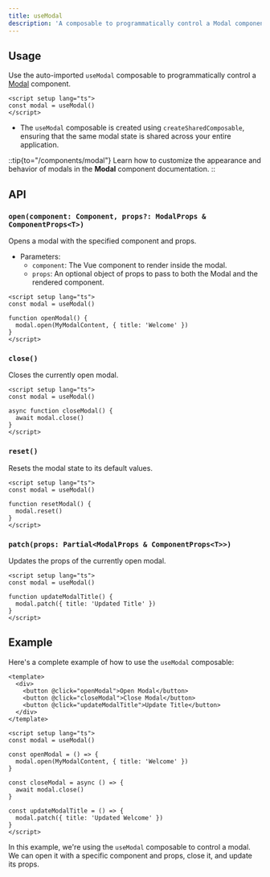 ```yaml
---
title: useModal
description: 'A composable to programmatically control a Modal component.'
---
```


## Usage

Use the auto-imported `useModal` composable to programmatically control a [Modal](/components/modal) component.

```vue
<script setup lang="ts">
const modal = useModal()
</script>
```

- The `useModal` composable is created using `createSharedComposable`, ensuring that the same modal state is shared across your entire application.

::tip{to="/components/modal"}
Learn how to customize the appearance and behavior of modals in the **Modal** component documentation.
::

## API

### `open(component: Component, props?: ModalProps & ComponentProps<T>)`

Opens a modal with the specified component and props.

- Parameters:
  - `component`: The Vue component to render inside the modal.
  - `props`: An optional object of props to pass to both the Modal and the rendered component.

```vue
<script setup lang="ts">
const modal = useModal()

function openModal() {
  modal.open(MyModalContent, { title: 'Welcome' })
}
</script>
```

### `close()`

Closes the currently open modal.

```vue
<script setup lang="ts">
const modal = useModal()

async function closeModal() {
  await modal.close()
}
</script>
```

### `reset()`

Resets the modal state to its default values.

```vue
<script setup lang="ts">
const modal = useModal()

function resetModal() {
  modal.reset()
}
</script>
```

### `patch(props: Partial<ModalProps & ComponentProps<T>>)`

Updates the props of the currently open modal.

```vue
<script setup lang="ts">
const modal = useModal()

function updateModalTitle() {
  modal.patch({ title: 'Updated Title' })
}
</script>
```

## Example

Here's a complete example of how to use the `useModal` composable:

```vue
<template>
  <div>
    <button @click="openModal">Open Modal</button>
    <button @click="closeModal">Close Modal</button>
    <button @click="updateModalTitle">Update Title</button>
  </div>
</template>

<script setup lang="ts">
const modal = useModal()

const openModal = () => {
  modal.open(MyModalContent, { title: 'Welcome' })
}

const closeModal = async () => {
  await modal.close()
}

const updateModalTitle = () => {
  modal.patch({ title: 'Updated Welcome' })
}
</script>
```

In this example, we're using the `useModal` composable to control a modal. We can open it with a specific component and props, close it, and update its props.
